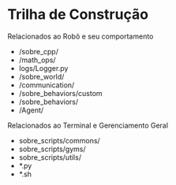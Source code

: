 # Trilha de Construção

Relacionados ao Robô e seu comportamento
- /sobre_cpp/
- /math_ops/
- logs/Logger.py
- /sobre_world/
- /communication/
- /sobre_behaviors/custom
- /sobre_behaviors/
- /Agent/

Relacionados ao Terminal e Gerenciamento Geral
- sobre_scripts/commons/
- sobre_scripts/gyms/
- sobre_scripts/utils/
- *.py
- *.sh



